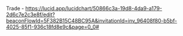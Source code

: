 Trade - https://lucid.app/lucidchart/50866c3a-19d8-4da9-a179-2d6c7e2c3e8f/edit?beaconFlowId=5F382B15C48BC95A&invitationId=inv_96408f80-b5bf-4025-85f1-936c18fd8e9c&page=0_0#
